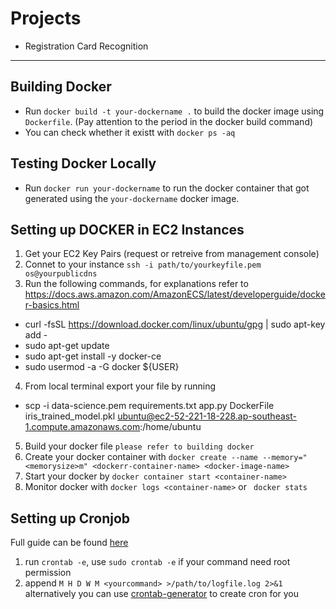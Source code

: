 # Projects

* Registration Card Recognition
---
  
## Building Docker
- Run ```docker build -t your-dockername .``` to  build the docker image using ```Dockerfile```. (Pay attention to the period in the docker build command)
- You can check whether it existt with ```docker ps -aq ```

## Testing Docker Locally
- Run ```docker run your-dockername``` to run the docker container that got generated using the `your-dockername` docker image.

## Setting up DOCKER in EC2 Instances
1. Get your EC2 Key Pairs (request or retreive from management console)
2. Connet to your instance ```ssh -i path/to/yourkeyfile.pem os@yourpublicdns```
3. Run the following commands, for explanations refer to https://docs.aws.amazon.com/AmazonECS/latest/developerguide/docker-basics.html
  - curl -fsSL https://download.docker.com/linux/ubuntu/gpg | sudo apt-key add -
  - sudo apt-get update
  - sudo apt-get install -y docker-ce
  - sudo usermod -a -G docker ${USER}
4. From local terminal export your file by running 
  - scp -i data-science.pem requirements.txt app.py DockerFile iris_trained_model.pkl ubuntu@ec2-52-221-18-228.ap-southeast-1.compute.amazonaws.com:/home/ubuntu
5. Build your docker file `please refer to building docker`
6. Create your docker container with ```docker create --name --memory="<memorysize>m" <dockerr-container-name> <docker-image-name>```
7. Start your docker by ``` docker container start <container-name> ```
8. Monitor docker with ``` docker logs <container-name> ``` or ``` docker stats```

## Setting up Cronjob
Full guide can be found [here](https://www.ostechnix.com/a-beginners-guide-to-cron-jobs/)
1. run ```crontab -e```, use ```sudo crontab -e``` if your command need root permission
2. append ```M H D W M <yourcommand> >/path/to/logfile.log 2>&1``` alternatively you can use [crontab-generator](https://crontab-generator.org/) to create cron for you
